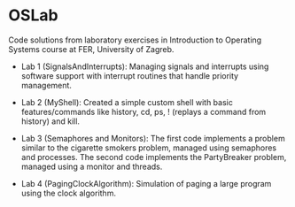 # OSLab
Code solutions from laboratory exercises in Introduction to Operating Systems course at FER, University of Zagreb.

- Lab 1 (SignalsAndInterrupts):
Managing signals and interrupts using software support with interrupt routines that handle priority management.

- Lab 2 (MyShell):
Created a simple custom shell with basic features/commands like history, cd, ps, ! (replays a command from history) and kill.

- Lab 3 (Semaphores and Monitors):
The first code implements a problem similar to the cigarette smokers problem, managed using semaphores and processes.
The second code implements the PartyBreaker problem, managed using a monitor and threads.

- Lab 4 (PagingClockAlgorithm):
Simulation of paging a large program using the clock algorithm.
